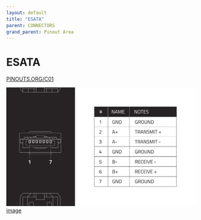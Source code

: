 ```yaml
---
layout: default
title: "ESATA"
parent: CONNECTORS
grand_parent: Pinout Area
---
```


# ESATA

<a href="https://www.PINOUTS.ORG/C01">PINOUTS.ORG/C01</a>

![image](./assets/20.png)  
[image](./assets/20.png)
